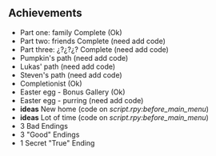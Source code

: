 ## Achievements ##

* Part one: family Complete (Ok)
* Part two: friends Complete (need add code)
* Part three: ¿?¿?¿? Complete (need add code)
* Pumpkin's path (need add code)
* Lukas' path (need add code)
* Steven's path (need add code)
* Completionist (Ok)
* Easter egg - Bonus Gallery (Ok)
* Easter egg - purring (need add code)
* **ideas** New home (code on *script.rpy:before_main_menu*)
* **ideas** Lot of time (code on *script.rpy:before_main_menu*)
* 3 Bad Endings
* 3 "Good" Endings
* 1 Secret "True" Ending
